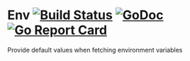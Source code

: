 # Env [![Build Status](https://travis-ci.com/xyproto/env.svg?branch=main)](https://travis-ci.com/xyproto/env) [![GoDoc](https://godoc.org/github.com/xyproto/env?status.svg)](http://godoc.org/github.com/xyproto/env) [![Go Report Card](https://goreportcard.com/badge/github.com/xyproto/env)](https://goreportcard.com/report/github.com/xyproto/env)

Provide default values when fetching environment variables
